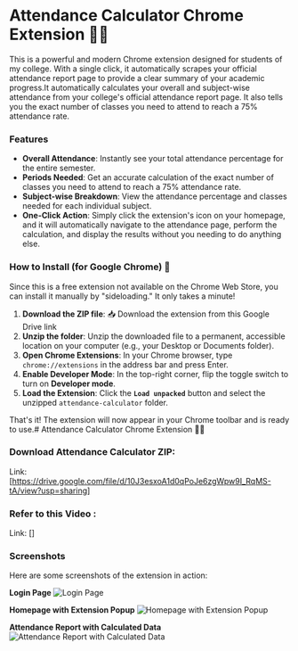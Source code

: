 # Attendance Calculator Chrome Extension 👨‍🎓

This is a powerful and modern Chrome extension designed for students of my college. With a single click, it automatically scrapes your official attendance report page to provide a clear summary of your academic progress.It automatically calculates your overall and subject-wise attendance from your college's official attendance report page. It also tells you the exact number of classes you need to attend to reach a 75% attendance rate.

### Features
* **Overall Attendance**: Instantly see your total attendance percentage for the entire semester.
* **Periods Needed**: Get an accurate calculation of the exact number of classes you need to attend to reach a 75% attendance rate.
* **Subject-wise Breakdown**: View the attendance percentage and classes needed for each individual subject.
* **One-Click Action**: Simply click the extension's icon on your homepage, and it will automatically navigate to the attendance page, perform the calculation, and display the results without you needing to do anything else.

### How to Install (for Google Chrome) 🚀
Since this is a free extension not available on the Chrome Web Store, you can install it manually by "sideloading." It only takes a minute!

1.  **Download the ZIP file**: 📥 Download the extension from this Google Drive link
2.  **Unzip the folder**: Unzip the downloaded file to a permanent, accessible location on your computer (e.g., your Desktop or Documents folder).
3.  **Open Chrome Extensions**: In your Chrome browser, type `chrome://extensions` in the address bar and press Enter.
4.  **Enable Developer Mode**: In the top-right corner, flip the toggle switch to turn on **Developer mode**.
5.  **Load the Extension**: Click the **`Load unpacked`** button and select the unzipped `attendance-calculator` folder.

That's it! The extension will now appear in your Chrome toolbar and is ready to use.# Attendance Calculator Chrome Extension 👨‍🎓
### Download Attendance Calculator ZIP:
Link: [https://drive.google.com/file/d/10J3esxoA1d0qPoJe6zgWpw9I_RqMS-tA/view?usp=sharing]
### Refer to this Video :
Link: []

### Screenshots
Here are some screenshots of the extension in action:

**Login Page**
![Login Page](https://storage.googleapis.com/g-e8067b5b2c751296996d.g-d446a6f6990d1f70a599.appspot.com/Screenshot%202025-08-26%20204308.png)

**Homepage with Extension Popup**
![Homepage with Extension Popup](https://storage.googleapis.com/g-e8067b5b2c751296996d.g-d446a6f6990d1f70a599.appspot.com/Screenshot%202025-08-26%20204327.jpg)

**Attendance Report with Calculated Data**
![Attendance Report with Calculated Data](https://storage.googleapis.com/g-e8067b5b2c751296996d.g-d446a6f6990d1f70a599.appspot.com/Screenshot%202025-08-26%20204341.jpg)
